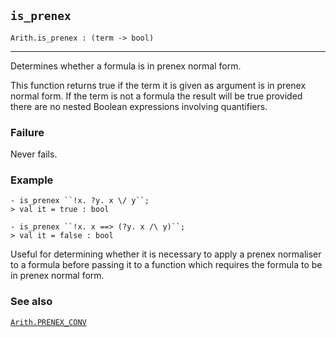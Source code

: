 ## `is_prenex`

``` hol4
Arith.is_prenex : (term -> bool)
```

------------------------------------------------------------------------

Determines whether a formula is in prenex normal form.

This function returns true if the term it is given as argument is in
prenex normal form. If the term is not a formula the result will be true
provided there are no nested Boolean expressions involving quantifiers.

### Failure

Never fails.

### Example

``` hol4
- is_prenex ``!x. ?y. x \/ y``;
> val it = true : bool

- is_prenex ``!x. x ==> (?y. x /\ y)``;
> val it = false : bool
```

Useful for determining whether it is necessary to apply a prenex
normaliser to a formula before passing it to a function which requires
the formula to be in prenex normal form.

### See also

[`Arith.PRENEX_CONV`](#Arith.PRENEX_CONV)
